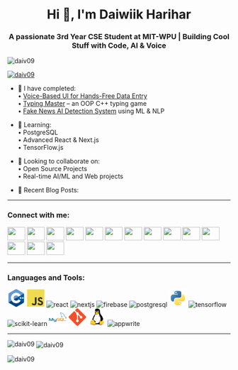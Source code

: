 <h1 align="center">Hi 👋, I'm Daiwiik Harihar</h1>
<h3 align="center">A passionate 3rd Year CSE Student at MIT-WPU | Building Cool Stuff with Code, AI & Voice</h3>

<p align="left">
  <img src="https://komarev.com/ghpvc/?username=daiv09&label=Profile%20views&color=0e75b6&style=flat" alt="daiv09" />
</p>

<p align="left">
  <a href="https://github.com/ryo-ma/github-profile-trophy">
    <img src="https://github-profile-trophy.vercel.app/?username=daiv09&theme=algolia" alt="daiv09" />
  </a>
</p>

- 🔭 I have completed:  
  • [Voice-Based UI for Hands-Free Data Entry](https://github.com/daiv09/V1.0.0)  
  • [Typing Master](https://github.com/daiv09/Typing-Master) – an OOP C++ typing game  
  • [Fake News AI Detection System](https://github.com/daiv09/Fake-News-AI-Detector) using ML & NLP  

- 🌱 Learning:  
  • PostgreSQL  
  • Advanced React & Next.js  
  • TensorFlow.js  

- 👯 Looking to collaborate on:  
  • Open Source Projects  
  • Real-time AI/ML and Web projects  

- 📝 Recent Blog Posts:  
<!-- BLOG-POST-LIST:START -->
<!-- BLOG-POST-LIST:END -->

---

<h3 align="left">Connect with me:</h3>

<p align="left">
  <a href="https://dev.to/daiv_018"><img src="https://raw.githubusercontent.com/rahuldkjain/github-profile-readme-generator/master/src/images/icons/Social/devto.svg" height="30" width="40" /></a>
  <a href="https://stackoverflow.com/users/28826157"><img src="https://raw.githubusercontent.com/rahuldkjain/github-profile-readme-generator/master/src/images/icons/Social/stack-overflow.svg" height="30" width="40" /></a>
  <a href="https://codesandbox.com/daiv09"><img src="https://raw.githubusercontent.com/rahuldkjain/github-profile-readme-generator/master/src/images/icons/Social/codesandbox.svg" height="30" width="40" /></a>
  <a href="https://kaggle.com/daiwiikharihar"><img src="https://raw.githubusercontent.com/rahuldkjain/github-profile-readme-generator/master/src/images/icons/Social/kaggle.svg" height="30" width="40" /></a>
  <a href="https://dribbble.com/daiv09"><img src="https://raw.githubusercontent.com/rahuldkjain/github-profile-readme-generator/master/src/images/icons/Social/dribbble.svg" height="30" width="40" /></a>
  <a href="https://www.behance.net/daiwiikharihar"><img src="https://raw.githubusercontent.com/rahuldkjain/github-profile-readme-generator/master/src/images/icons/Social/behance.svg" height="30" width="40" /></a>
  <a href="https://hashnode.com/@daiv"><img src="https://raw.githubusercontent.com/rahuldkjain/github-profile-readme-generator/master/src/images/icons/Social/hashnode.svg" height="30" width="40" /></a>
  <a href="https://medium.com/@daiwiikharihar17147"><img src="https://raw.githubusercontent.com/rahuldkjain/github-profile-readme-generator/master/src/images/icons/Social/medium.svg" height="30" width="40" /></a>
  <a href="https://www.codechef.com/users/mitwpu_105090"><img src="https://cdn.jsdelivr.net/npm/simple-icons@3.1.0/icons/codechef.svg" height="30" width="40" /></a>
  <a href="https://www.hackerrank.com/@daiwiik_harihar"><img src="https://raw.githubusercontent.com/rahuldkjain/github-profile-readme-generator/master/src/images/icons/Social/hackerrank.svg" height="30" width="40" /></a>
  <a href="https://codeforces.com/profile/daiwiikharihar17147"><img src="https://raw.githubusercontent.com/rahuldkjain/github-profile-readme-generator/master/src/images/icons/Social/codeforces.svg" height="30" width="40" /></a>
  <a href="https://www.leetcode.com/daiwiikharihar17147"><img src="https://raw.githubusercontent.com/rahuldkjain/github-profile-readme-generator/master/src/images/icons/Social/leet-code.svg" height="30" width="40" /></a>
  <a href="https://www.hackerearth.com/@daiwiikharihar17147"><img src="https://raw.githubusercontent.com/rahuldkjain/github-profile-readme-generator/master/src/images/icons/Social/hackerearth.svg" height="30" width="40" /></a>
  <a href="https://auth.geeksforgeeks.org/user/daiwiikhar3lg3"><img src="https://raw.githubusercontent.com/rahuldkjain/github-profile-readme-generator/master/src/images/icons/Social/geeks-for-geeks.svg" height="30" width="40" /></a>
</p>

---

<h3 align="left">Languages and Tools:</h3>

<p align="left">
  <img src="https://raw.githubusercontent.com/devicons/devicon/master/icons/cplusplus/cplusplus-original.svg" alt="cpp" width="40" height="40"/> 
  <img src="https://raw.githubusercontent.com/devicons/devicon/master/icons/javascript/javascript-original.svg" alt="javascript" width="40" height="40"/> 
  <img src="https://www.vectorlogo.zone/logos/reactjs/reactjs-icon.svg" alt="react" width="40" height="40"/>
  <img src="https://cdn.worldvectorlogo.com/logos/nextjs-2.svg" alt="nextjs" width="40" height="40"/>
  <img src="https://www.vectorlogo.zone/logos/firebase/firebase-icon.svg" alt="firebase" width="40" height="40"/>
  <img src="https://www.vectorlogo.zone/logos/postgresql/postgresql-icon.svg" alt="postgresql" width="40" height="40"/>
  <img src="https://raw.githubusercontent.com/devicons/devicon/master/icons/python/python-original.svg" alt="python" width="40" height="40"/>
  <img src="https://www.vectorlogo.zone/logos/tensorflow/tensorflow-icon.svg" alt="tensorflow" width="40" height="40"/>
  <img src="https://upload.wikimedia.org/wikipedia/commons/0/05/Scikit_learn_logo_small.svg" alt="scikit-learn" width="40" height="40"/>
  <img src="https://raw.githubusercontent.com/devicons/devicon/master/icons/mysql/mysql-original-wordmark.svg" alt="mysql" width="40" height="40"/>
  <img src="https://raw.githubusercontent.com/devicons/devicon/master/icons/git/git-original.svg" alt="git" width="40" height="40"/>
  <img src="https://raw.githubusercontent.com/devicons/devicon/master/icons/linux/linux-original.svg" alt="linux" width="40" height="40"/>
  <img src="https://www.vectorlogo.zone/logos/appwriteio/appwriteio-icon.svg" alt="appwrite" width="40" height="40"/>
</p>

---

<p><img align="left" src="https://github-readme-stats.vercel.app/api/top-langs?username=daiv09&show_icons=true&locale=en&layout=compact" alt="daiv09" /></p>

<p>&nbsp;<img align="center" src="https://github-readme-stats.vercel.app/api?username=daiv09&show_icons=true&locale=en" alt="daiv09" /></p>

<p><img align="center" src="https://github-readme-streak-stats.herokuapp.com/?user=daiv09&" alt="daiv09" /></p>
